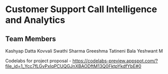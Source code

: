 # Customer Support Call Intelligence and Analytics

## Team Members

Kashyap Datta Kovvali
Swathi Sharma
Greeshma Tatineni
Bala Yeshwant M


Codelabs for project proposal - https://codelabs-preview.appspot.com/?file_id=1_Ycc7fLGvPxIqPCUQGJnXBAODftM13Q0FktpYkdfYbE#0
